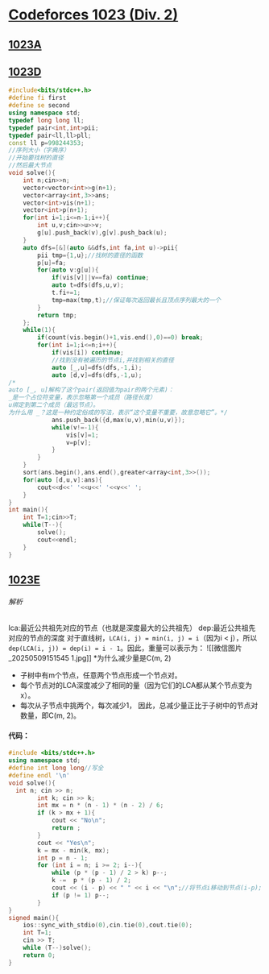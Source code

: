 
# [Codeforces 1023 (Div. 2)](https://codeforces.com/contest/2107)
## [1023A](https://codeforces.com/contest/2107/problem/A)
## [1023D](https://codeforces.com/contest/2107/problem/D)
```cpp
#include<bits/stdc++.h>
#define fi first
#define se second
using namespace std;
typedef long long ll;
typedef pair<int,int>pii;
typedef pair<ll,ll>pll;
const ll p=998244353;
//序列大小（字典序）
//开始要找树的直径
//然后最大节点
void solve(){
    int n;cin>>n;
    vector<vector<int>>g(n+1);
    vector<array<int,3>>ans;
    vector<int>vis(n+1);
    vector<int>p(n+1);
    for(int i=1;i<=n-1;i++){
        int u,v;cin>>u>>v;
        g[u].push_back(v),g[v].push_back(u);
    }
    auto dfs=[&](auto &&dfs,int fa,int u)->pii{
        pii tmp={1,u};//找树的直径的函数
        p[u]=fa;
        for(auto v:g[u]){
            if(vis[v]||v==fa) continue;
            auto t=dfs(dfs,u,v);
            t.fi+=1;
            tmp=max(tmp,t);//保证每次返回最长且顶点序列最大的一个
        }
        return tmp;
    };
    while(1){
        if(count(vis.begin()+1,vis.end(),0)==0) break;
        for(int i=1;i<=n;i++){
            if(vis[i]) continue;
			//找到没有被遍历的节点i,并找到相关的直径
            auto [_,u]=dfs(dfs,-1,i);
            auto [d,v]=dfs(dfs,-1,u);
/*
auto [_, u]解构了这个pair(返回值为pair的两个元素)：
_是一个占位符变量，表示忽略第一个成员（路径长度）
u绑定到第二个成员（最远节点）。
为什么用 _？这是一种约定俗成的写法，表示“这个变量不重要，故意忽略它”。*/
            ans.push_back({d,max(u,v),min(u,v)});
            while(v!=-1){
                vis[v]=1;
                v=p[v];
            }
        }
    }
    sort(ans.begin(),ans.end(),greater<array<int,3>>());
    for(auto [d,u,v]:ans){
		cout<<d<<' '<<u<<' '<<v<<' ';
	}
}
int main(){
	int T=1;cin>>T;
	while(T--){
		solve();
		cout<<endl;
	}
}

```
## [1023E](https://codeforces.com/contest/2107/problem/E)
###### 解析
lca:最近公共祖先对应的节点（也就是深度最大的公共祖先）
dep:最近公共祖先对应的节点的深度
对于直线树，`LCA(i, j) = min(i, j) = i`（因为i < j），所以`dep(LCA(i, j)) = dep(i) = i - 1`。因此，重量可以表示为： 
![[微信图片_20250509151545 1.jpg]]
*为什么减少量是C(m, 2)
- 子树中有m个节点，任意两个节点形成一个节点对。    
- 每个节点对的LCA深度减少了相同的量（因为它们的LCA都从某个节点变为x）。
- 每次从子节点中挑两个，每次减少1， 因此，总减少量正比于子树中的节点对数量，即C(m, 2)。
#### 代码：
```cpp
#include <bits/stdc++.h>
using namespace std;
#define int long long//写全
#define endl '\n'
void solve(){
  int n; cin >> n;
        int k; cin >> k;
        int mx = n * (n - 1) * (n - 2) / 6;
        if (k > mx + 1){
            cout << "No\n";
            return ;
        }
        cout << "Yes\n";
        k = mx - min(k, mx);
        int p = n - 1;
        for (int i = n; i >= 2; i--){
            while (p * (p - 1) / 2 > k) p--;
            k -=  p * (p - 1) / 2;
            cout << (i - p) << " " << i << "\n";//将节点i移动到节点(i-p);
            if (p != 1) p--;
        }
}
signed main(){
	ios::sync_with_stdio(0),cin.tie(0),cout.tie(0);
    int T=1;
    cin >> T;
    while (T--)solve();
    return 0;
}
```
